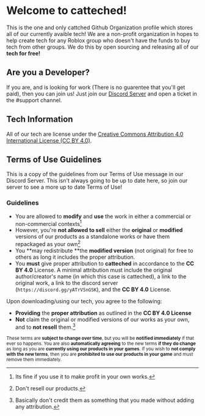 # Welcome to catteched!
This is the one and only cattched Github Organization profile which stores all of our currently avaible tech! 
We are a non-profit organization in hopes to help create tech for any Roblox group who doesn't have the funds to buy tech from other groups.
We do this by open sourcing and releasing all of our **tech for free!**

## Are you a Developer?
If you are, and is looking for work (There is no guarentee that you'll get paid), then you can join us!
Just join our [Discord Server](https://discord.gg/yATrVSnGSK) and open a ticket in the #support channel.

## Tech Information
All of our tech are license under the [Creative Commons Attribution 4.0 International License (CC BY 4.0)](https://creativecommons.org/licenses/by/4.0/).

## Terms of Use Guidelines
This is a copy of the guidelines from our Terms of Use message in our Discord Server. This isn't always going to be up to date here, so join our server to see a more up to date Terms of Use!

### Guidelines
- You are allowed to **modify** and **use** the work in either a commercial or non-commercial contexts[^1]
- However, you're **not allowed to sell** either the **original** or **modified** versions of our products as a standalone works or have them repackaged as your own[^2]
- You **may redistribute **the **modified version** (not original) for free to others as long it includes the proper attribution.
- You **must** give proper attribution to **catteched** in accordance to the **CC BY 4.0** License. A minimal attribution must include the original author/creator's name (in which this case is catteched), a link to the original work, a link to the discord server (`https://discord.gg/yATrVSnGSK`), and the **CC BY 4.0** License.

Upon downloading/using our tech, you agree to the following:
- **Providing** the **proper attribution** as outlined in the **CC BY 4.0 License**
- **Not** claim the original or modified versions of our works as your own, and to **not resell** them.[^3]

<sub>These terms are **subject to change over time**, but you will be **notified immediately** if that ever so happens. You are also **automatically agreeing** to the new terms **if they do change** as long as you are **currently using our products in your games**. If you wish to **not comply with the new terms**, then you are **prohibited to use our products in your game** and must remove them immediately.</sub>

[^1]: Its fine if you use it to make profit in your own works.
[^2]: Don't resell our products.
[^3]: Basically don't credit them as something that you made without adding any attribution.

